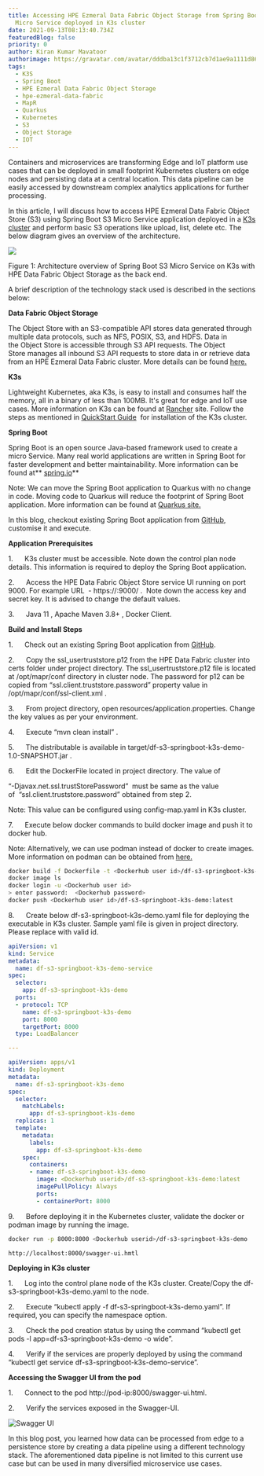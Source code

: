 ```yaml
---
title: Accessing HPE Ezmeral Data Fabric Object Storage from Spring Boot S3
  Micro Service deployed in K3s cluster
date: 2021-09-13T08:13:40.734Z
featuredBlog: false
priority: 0
author: Kiran Kumar Mavatoor
authorimage: https://gravatar.com/avatar/dddba13c1f3712cb7d1ae9a1111d86d6?s=96
tags:
  - K3S
  - Spring Boot
  - HPE Ezmeral Data Fabric Object Storage
  - hpe-ezmeral-data-fabric
  - MapR
  - Quarkus
  - Kubernetes
  - S3
  - Object Storage
  - IOT
---
```

Containers and microservices are transforming Edge and IoT platform use cases that can be deployed in small footprint Kubernetes clusters on edge nodes and persisting data at a central location. This data pipeline can be easily accessed by downstream complex analytics applications for further processing. 

In this article, I will discuss how to access HPE Ezmeral Data Fabric Object Store (S3) using Spring Boot S3 Micro Service application deployed in a [K3s cluster](https://k3s.io/) and perform basic S3 operations like upload, list, delete etc. The below diagram gives an overview of the architecture.

![](/img/hpe-ezmeral-data-fabric-s3-springboot-k3s.png)

Figure 1:  Architecture overview of Spring Boot S3 Micro Service on K3s with HPE Data Fabric Object Storage as the back end.

A brief description of the technology stack used is described in the sections below:

**Data Fabric Object Storage**

The Object Store with an S3-compatible API stores data generated through multiple data protocols, such as NFS, POSIX, S3, and HDFS. Data in the Object Store is accessible through S3 API requests. The Object Store manages all inbound S3 API requests to store data in or retrieve data from an HPE Ezmeral Data Fabric cluster. More details can be found [here.](https://docs.datafabric.hpe.com/62/MapRObjectStore/MapRObjectStorewithS3-compatibleAPI.html)

**K3s**

Lightweight Kubernetes, aka K3s, is easy to install and consumes half the memory, all in a binary of less than 100MB. It's great for edge and IoT use cases. More information on K3s can be found at [Rancher](<https://rancher.com/docs/k3s/latest/en/>) site[](https://rancher.com/docs/k3s/latest/en/). Follow the steps as mentioned in [QuickStart Guide](https://rancher.com/docs/k3s/latest/en/quick-start/) [](https://rancher.com/docs/k3s/latest/en/quick-start/) for installation of the K3s cluster. 

**Spring Boot**

Spring Boot is an open source Java-based framework used to create a micro Service. Many real world applications are written in Spring Boot for faster development and better maintainability. More information can be found at** [spring.io](https://spring.io/projects/spring-boot)**

Note: We can move the Spring Boot application to Quarkus with no change in code. Moving code to Quarkus will reduce the footprint of Spring Boot application. More information can be found at [Quarkus site.](https://quarkus.io/blog/quarkus-for-spring-developers/)

In this blog, checkout existing Spring Boot application from [GitHub](https://github.hpe.com/kiran-mavatoor/df-s3-springboot-k3s-demo), customise it and execute. 

**Application Prerequisites**

1.      K3s cluster must be accessible. Note down the control plan node details. This information is required to deploy the Spring Boot application.

2.      Access the HPE Data Fabric Object Store service UI running on port 9000. For example URL  - https://<Fully Qualified Domain Name>:9000/ .  Note down the access key and secret key. It is advised to change the default values.

3.      Java 11 , Apache Maven 3.8+ , Docker Client.

**Build and Install Steps**

1.      Check out  an existing Spring Boot application from [GitHub](<https://github.hpe.com/kiran-mavatoor/df-s3-springboot-k3s-demo>).

2.      Copy the ssl_usertruststore.p12 from the HPE Data Fabric cluster into certs folder under project directory. The ssl_usertruststore.p12 file is located at /opt/mapr/conf directory in cluster node. The password for p12 can be copied from “ssl.client.truststore.password” property value in /opt/mapr/conf/ssl-client.xml .

3.      From project directory, open resources/application.properties. Change the key values as per your environment. 

4.      Execute “mvn clean install” .

5.      The distributable is available in target/df-s3-springboot-k3s-demo-1.0-SNAPSHOT.jar .

6.      Edit the DockerFile located in project directory. The value of 

“-Djavax.net.ssl.trustStorePassword”  must be same as the value of  “ssl.client.truststore.password” obtained from step 2. 

Note: This value can be configured using config-map.yaml in K3s cluster.

7.      Execute below docker commands to build docker image and push it to docker hub. 

Note: Alternatively, we can use podman instead of docker to create images. More information on podman can be obtained from [here.](https://developers.redhat.com/blog/2020/11/19/transitioning-from-docker-to-podman#transition_to_the_podman_cli) [](https://developers.redhat.com/blog/2020/11/19/transitioning-from-docker-to-podman#transition_to_the_podman_cli)

```bash
docker build -f Dockerfile -t <Dockerhub user id>/df-s3-springboot-k3s-demo:latest .
docker image ls
docker login -u <Dockerhub user id>
> enter password:  <Dockerhub password>
docker push <Dockerhub user id>/df-s3-springboot-k3s-demo:latest

```

8.      Create below df-s3-springboot-k3s-demo.yaml file for deploying the executable in K3s cluster. Sample yaml file is given in project directory. Please replace <dockerhub userid> with valid id.

```Yaml
apiVersion: v1
kind: Service
metadata:
  name: df-s3-springboot-k3s-demo-service
spec:
  selector:
    app: df-s3-springboot-k3s-demo
  ports:
  - protocol: TCP
    name: df-s3-springboot-k3s-demo
    port: 8000
    targetPort: 8000
  type: LoadBalancer

---

apiVersion: apps/v1
kind: Deployment
metadata:
  name: df-s3-springboot-k3s-demo
spec:
  selector:
    matchLabels:
      app: df-s3-springboot-k3s-demo
  replicas: 1
  template:
    metadata:
      labels:
        app: df-s3-springboot-k3s-demo
    spec:
      containers:
      - name: df-s3-springboot-k3s-demo
        image: <Dockerhub userid>/df-s3-springboot-k3s-demo:latest
        imagePullPolicy: Always
        ports:
        - containerPort: 8000
```

9.      Before deploying it in the Kubernetes cluster, validate the docker or podman image by running the image. 

```bash
docker run -p 8000:8000 <Dockerhub userid>/df-s3-springboot-k3s-demo
```

```UI
http://localhost:8000/swagger-ui.hmtl
```

**Deploying in K3s cluster**

1.      Log into the control plane node of the K3s cluster. Create/Copy the df-s3-springboot-k3s-demo.yaml to the node.

2.      Execute “kubectl apply -f df-s3-springboot-k3s-demo.yaml”. If required, you can specify the namespace option.

3.      Check the pod creation status by using the command “kubectl get pods -l app=df-s3-springboot-k3s-demo -o wide”.

4.      Verify if the services are properly deployed by using the command “kubectl get service df-s3-springboot-k3s-demo-service”.

**Accessing the Swagger UI from the pod**

1.      Connect to the pod http://pod-ip:8000/swagger-ui.html.

2.      Verify the services exposed in the Swagger-UI.

![Swagger UI](/img/swagger-ui.png)

In this blog post, you learned how data can be processed from edge to a persistence store by creating a data pipeline using a different technology stack. The aforementioned data pipeline is not limited to this current use case but can be used in many diversified microservice use cases.